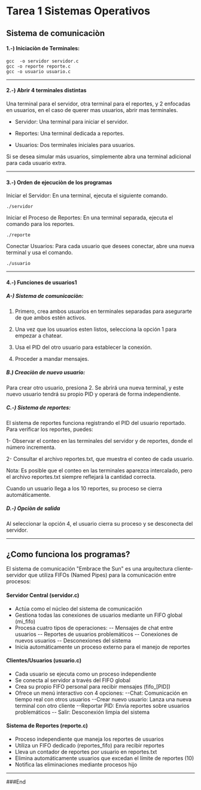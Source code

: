 # Tarea 1 Sistemas Operativos
## Sistema de comunicaciòn


#### 1.-) Iniciaciòn de Terminales:
 ```
gcc  -o servidor servidor.c
gcc -o reporte reporte.c
gcc -o usuario usuario.c
```

------------


#### 2.-) Abrir 4 terminales distintas
Una terminal para el servidor, otra terminal para el reportes, y 2 enfocadas en usuarios, en el caso de querer mas usuarios, abrir mas terminales.

- Servidor: Una terminal para iniciar el servidor.

- Reportes: Una terminal dedicada a reportes.

- Usuarios: Dos terminales iniciales para usuarios.

Si se desea simular más usuarios, simplemente abra una terminal adicional para cada usuario extra.

------------


#### 3.-) Orden de ejecuciòn de los programas
Iniciar el Servidor: En una terminal, ejecuta el siguiente comando.
 ```
./servidor
```
Iniciar el Proceso de Reportes: En una terminal separada, ejecuta el comando para los reportes.
 ```
./reporte
```
Conectar Usuarios: Para cada usuario que desees conectar, abre una nueva terminal y usa el comando.

 ```
./usuario
```

------------


#### 4.-) Funciones de usuarios1
##### A-) Sistema de comunicaciòn:
1. Primero, crea ambos usuarios en terminales separadas para asegurarte de que ambos estén activos.

2. Una vez que los usuarios esten listos,  selecciona la opción 1 para empezar a chatear.

3. Usa el PID del otro usuario para establecer la conexión.

4. Proceder a mandar mensajes.

#####  B.) Creaciòn de nuevo usuario:

Para crear otro usuario, presiona 2. Se abrirá una nueva terminal, y este nuevo usuario tendrá su propio PID y operará de forma independiente.

#####  C.-) Sistema de reportes:

El sistema de reportes funciona registrando el PID del usuario reportado. Para verificar los reportes, puedes:

   1- Observar el conteo en las terminales del servidor y de reportes, donde el número incrementa.

   2- Consultar el archivo reportes.txt, que muestra el conteo de cada usuario.

Nota: Es posible que el conteo en las terminales aparezca intercalado, pero el archivo reportes.txt siempre reflejará la cantidad correcta.

Cuando un usuario llega a los 10 reportes, su proceso se cierra automáticamente.

#####  D.-) Opciòn de salida

Al seleccionar la opción 4, el usuario cierra su proceso y se desconecta del servidor.

------------

## ¿Como funciona los programas?
El sistema de comunicación "Embrace the Sun" es una arquitectura cliente-servidor que utiliza FIFOs (Named Pipes) para la comunicación entre procesos:

#### Servidor Central (servidor.c)

-  Actúa como el núcleo del sistema de comunicación
- Gestiona todas las conexiones de usuarios mediante un FIFO global (mi_fifo)
- Procesa cuatro tipos de operaciones: 
-- Mensajes de chat entre usuarios
-- Reportes de usuarios problemáticos
-- Conexiones de nuevos usuarios
-- Desconexiones del sistema
- Inicia automáticamente un proceso externo para el manejo de reportes

#### Clientes/Usuarios (usuario.c)

- Cada usuario se ejecuta como un proceso independiente
- Se conecta al servidor a través del FIFO global
- Crea su propio FIFO personal para recibir mensajes (fifo_[PID])
- Ofrece un menú interactivo con 4 opciones:
--Chat: Comunicación en tiempo real con otros usuarios
--Crear nuevo usuario: Lanza una nueva terminal con otro cliente
--Reportar PID: Envía reportes sobre usuarios problemáticos
-- Salir: Desconexión limpia del sistema

#### Sistema de Reportes (reporte.c)

- Proceso independiente que maneja los reportes de usuarios
- Utiliza un FIFO dedicado (reportes_fifo) para recibir reportes
- Lleva un contador de reportes por usuario en reportes.txt
- Elimina automáticamente usuarios que excedan el límite de reportes (10)
- Notifica las eliminaciones mediante procesos hijo

------------



###End
